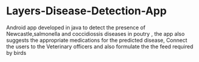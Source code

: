 # Layers-Disease-Detection-App
Android app developed in java to detect the presence of  Newcastle,salmonella and coccidiossis diseases in poutry , the app also suggests the appropriate medications  for the predicted disease, Connect the users to the Veterinary officers   and also formulate the  the feed required by birds
